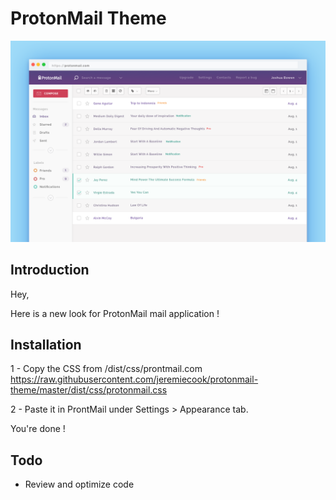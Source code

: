 # ProtonMail Theme


![Alt text](/screenshot.png?raw=true "ProtonMail Theme")

## Introduction

Hey,

Here is a new look for ProtonMail mail application !

## Installation

1 - Copy the CSS from /dist/css/prontmail.com
https://raw.githubusercontent.com/jeremiecook/protonmail-theme/master/dist/css/protonmail.css

2 - Paste it in ProntMail under Settings > Appearance tab.

You're done !


## Todo

* Review and optimize code
